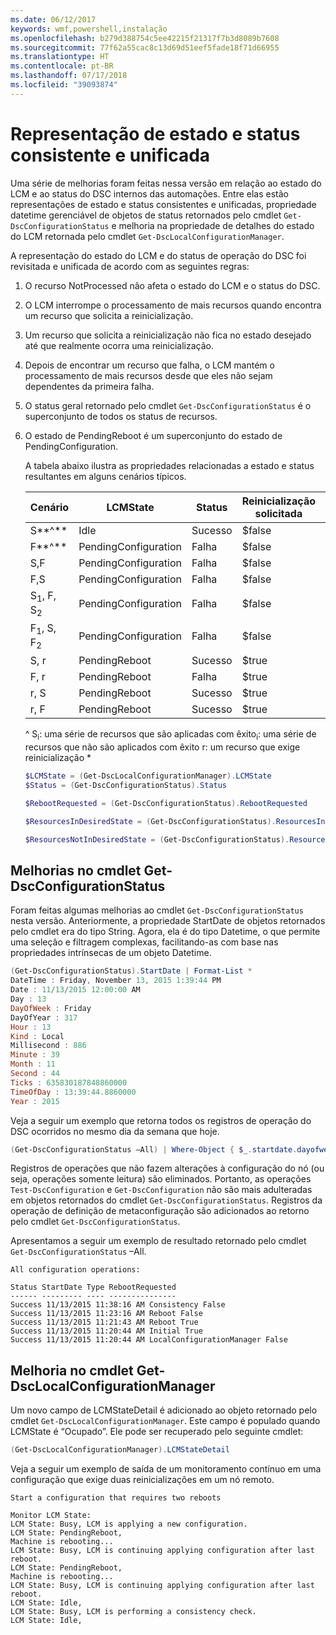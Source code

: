 ```yaml
---
ms.date: 06/12/2017
keywords: wmf,powershell,instalação
ms.openlocfilehash: b279d388754c5ee42215f21317f7b3d8089b7608
ms.sourcegitcommit: 77f62a55cac8c13d69d51eef5fade18f71d66955
ms.translationtype: HT
ms.contentlocale: pt-BR
ms.lasthandoff: 07/17/2018
ms.locfileid: "39093874"
---
```

# <a name="unified-and-consistent-state-and-status-representation"></a>Representação de estado e status consistente e unificada

Uma série de melhorias foram feitas nessa versão em relação ao estado do LCM e ao status do DSC internos das automações. Entre elas estão representações de estado e status consistentes e unificadas, propriedade datetime gerenciável de objetos de status retornados pelo cmdlet `Get-DscConfigurationStatus` e melhoria na propriedade de detalhes do estado do LCM retornada pelo cmdlet `Get-DscLocalConfigurationManager`.

A representação do estado do LCM e do status de operação do DSC foi revisitada e unificada de acordo com as seguintes regras:

1. O recurso NotProcessed não afeta o estado do LCM e o status do DSC.
1. O LCM interrompe o processamento de mais recursos quando encontra um recurso que solicita a reinicialização.
1. Um recurso que solicita a reinicialização não fica no estado desejado até que realmente ocorra uma reinicialização.
1. Depois de encontrar um recurso que falha, o LCM mantém o processamento de mais recursos desde que eles não sejam dependentes da primeira falha.
1. O status geral retornado pelo cmdlet `Get-DscConfigurationStatus` é o superconjunto de todos os status de recursos.
1. O estado de PendingReboot é um superconjunto do estado de PendingConfiguration.

   A tabela abaixo ilustra as propriedades relacionadas a estado e status resultantes em alguns cenários típicos.

   | Cenário                    | LCMState       | Status | Reinicialização solicitada  | ResourcesInDesiredState  | ResourcesNotInDesiredState |
   |---------------------------------|----------------------|------------|---------------|------------------------------|--------------------------------|
   | S**^**                          | Idle                 | Sucesso    | $false        | S                            | $null                          |
   | F**^**                          | PendingConfiguration | Falha    | $false        | $null                        | F                              |
   | S,F                             | PendingConfiguration | Falha    | $false        | S                            | F                              |
   | F,S                             | PendingConfiguration | Falha    | $false        | S                            | F                              |
   | S<sub>1</sub>, F, S<sub>2</sub> | PendingConfiguration | Falha    | $false        | S<sub>1</sub>, S<sub>2</sub> | F                              |
   | F<sub>1</sub>, S, F<sub>2</sub> | PendingConfiguration | Falha    | $false        | S                            | F<sub>1</sub>, F<sub>2</sub>   |
   | S, r                            | PendingReboot        | Sucesso    | $true         | S                            | r                              |
   | F, r                            | PendingReboot        | Falha    | $true         | $null                        | F, r                           |
   | r, S                            | PendingReboot        | Sucesso    | $true         | $null                        | r                              |
   | r, F                            | PendingReboot        | Sucesso    | $true         | $null                        | r                              |

   ^
   S<sub>i</sub>: uma série de recursos que são aplicadas com êxito<sub>i</sub>: uma série de recursos que não são aplicados com êxito r: um recurso que exige reinicialização \*

   ```powershell
   $LCMState = (Get-DscLocalConfigurationManager).LCMState
   $Status = (Get-DscConfigurationStatus).Status

   $RebootRequested = (Get-DscConfigurationStatus).RebootRequested

   $ResourcesInDesiredState = (Get-DscConfigurationStatus).ResourcesInDesiredState

   $ResourcesNotInDesiredState = (Get-DscConfigurationStatus).ResourcesNotInDesiredState
   ```

## <a name="enhancement-in-get-dscconfigurationstatus-cmdlet"></a>Melhorias no cmdlet Get-DscConfigurationStatus

Foram feitas algumas melhorias ao cmdlet `Get-DscConfigurationStatus` nesta versão. Anteriormente, a propriedade StartDate de objetos retornados pelo cmdlet era do tipo String. Agora, ela é do tipo Datetime, o que permite uma seleção e filtragem complexas, facilitando-as com base nas propriedades intrínsecas de um objeto Datetime.

```powershell
(Get-DscConfigurationStatus).StartDate | Format-List *
DateTime : Friday, November 13, 2015 1:39:44 PM
Date : 11/13/2015 12:00:00 AM
Day : 13
DayOfWeek : Friday
DayOfYear : 317
Hour : 13
Kind : Local
Millisecond : 886
Minute : 39
Month : 11
Second : 44
Ticks : 635830187848860000
TimeOfDay : 13:39:44.8860000
Year : 2015
```

Veja a seguir um exemplo que retorna todos os registros de operação do DSC ocorridos no mesmo dia da semana que hoje.

```powershell
(Get-DscConfigurationStatus –All) | Where-Object { $_.startdate.dayofweek -eq (Get-Date).DayOfWeek }
```

Registros de operações que não fazem alterações à configuração do nó (ou seja, operações somente leitura) são eliminados. Portanto, as operações `Test-DscConfiguration` e `Get-DscConfiguration` não são mais adulteradas em objetos retornados do cmdlet `Get-DscConfigurationStatus`.
Registros da operação de definição de metaconfiguração são adicionados ao retorno pelo cmdlet `Get-DscConfigurationStatus`.

Apresentamos a seguir um exemplo de resultado retornado pelo cmdlet `Get-DscConfigurationStatus` –All.

```output
All configuration operations:

Status StartDate Type RebootRequested
------ --------- ---- ---------------
Success 11/13/2015 11:38:16 AM Consistency False
Success 11/13/2015 11:23:16 AM Reboot False
Success 11/13/2015 11:21:43 AM Reboot True
Success 11/13/2015 11:20:44 AM Initial True
Success 11/13/2015 11:20:44 AM LocalConfigurationManager False
```

## <a name="enhancement-in-get-dsclocalconfigurationmanager-cmdlet"></a>Melhoria no cmdlet Get-DscLocalConfigurationManager

Um novo campo de LCMStateDetail é adicionado ao objeto retornado pelo cmdlet `Get-DscLocalConfigurationManager`. Este campo é populado quando LCMState é “Ocupado”. Ele pode ser recuperado pelo seguinte cmdlet:

```powershell
(Get-DscLocalConfigurationManager).LCMStateDetail
```

Veja a seguir um exemplo de saída de um monitoramento contínuo em uma configuração que exige duas reinicializações em um nó remoto.

```output
Start a configuration that requires two reboots

Monitor LCM State:
LCM State: Busy, LCM is applying a new configuration.
LCM State: PendingReboot,
Machine is rebooting...
LCM State: Busy, LCM is continuing applying configuration after last reboot.
LCM State: PendingReboot,
Machine is rebooting...
LCM State: Busy, LCM is continuing applying configuration after last reboot.
LCM State: Idle,
LCM State: Busy, LCM is performing a consistency check.
LCM State: Idle,
```